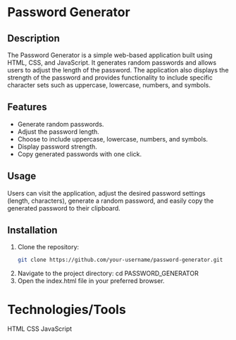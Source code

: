 # Password Generator

## Description
The Password Generator is a simple web-based application built using HTML, CSS, and JavaScript. It generates random passwords and allows users to adjust the length of the password. The application also displays the strength of the password and provides functionality to include specific character sets such as uppercase, lowercase, numbers, and symbols.

## Features
- Generate random passwords.
- Adjust the password length.
- Choose to include uppercase, lowercase, numbers, and symbols.
- Display password strength.
- Copy generated passwords with one click.

## Usage
Users can visit the application, adjust the desired password settings (length, characters), generate a random password, and easily copy the generated password to their clipboard.

## Installation
1. Clone the repository:
   ```bash
   git clone https://github.com/your-username/password-generator.git

2. Navigate to the project directory:
    cd PASSWORD_GENERATOR
3. Open the index.html file in your preferred browser.

# Technologies/Tools
HTML
CSS
JavaScript
     
